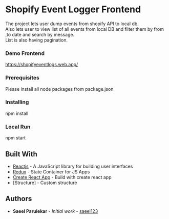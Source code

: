 # Shopify Event Logger Frontend
The project lets user dump events from shopify API to local db.</br>
Also lets user to view list of all events from local DB and filter them by from ,to date and search by message.</br>
List is also having pagination.


### Demo Frontend
https://shopifyeventlogs.web.app/


### Prerequisites

Please install all node packages from package.json

### Installing

npm install

### Local Run

npm start


## Built With
* [Reactjs](https://reactjs.org/) - A JavaScript library for building user interfaces
* [Redux](https://redux.js.org/) - State Container for JS Apps
* [Create React App](https://github.com/facebook/create-react-app) - Build with create react app
* [Structure] - Custom structure


## Authors

* **Saeel Parulekar** - *Initial work* - [saeel123](https://github.com/saeel123)
